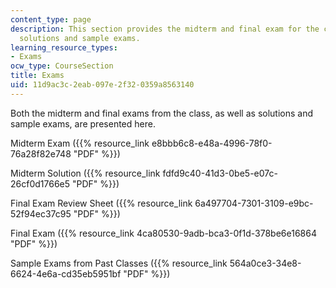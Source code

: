 ```yaml
---
content_type: page
description: This section provides the midterm and final exam for the course with
  solutions and sample exams.
learning_resource_types:
- Exams
ocw_type: CourseSection
title: Exams
uid: 11d9ac3c-2eab-097e-2f32-0359a8563140
---
```


Both the midterm and final exams from the class, as well as solutions and sample exams, are presented here.

Midterm Exam ({{% resource_link e8bbb6c8-e48a-4996-78f0-76a28f82e748 "PDF" %}})

Midterm Solution ({{% resource_link fdfd9c40-41d3-0be5-e07c-26cf0d1766e5 "PDF" %}})

Final Exam Review Sheet ({{% resource_link 6a497704-7301-3109-e9bc-52f94ec37c95 "PDF" %}})

Final Exam ({{% resource_link 4ca80530-9adb-bca3-0f1d-378be6e16864 "PDF" %}})

Sample Exams from Past Classes ({{% resource_link 564a0ce3-34e8-6624-4e6a-cd35eb5951bf "PDF" %}})